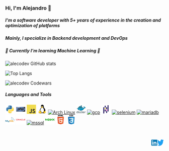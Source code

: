 ### Hi, I'm Alejandro 👋
##### I'm a software developer with 5+ years of experience in the creation and optimization of platforms
##### Mainly, I specialize in Backend development and DevOps

##### 🧠 *Currently I'm learning Machine Learning* 🤖

![alecodev GitHub stats](https://github-readme-stats.vercel.app/api?username=alecodev&count_private=true&show_icons=true&theme=gotham)

![Top Langs](https://github-readme-stats.vercel.app/api/top-langs/?username=alecodev&langs_count=5&layout=compact&theme=gotham)

![alecodev Codewars](https://www.codewars.com/users/alecodev/badges/micro)

##### Languages and Tools
[<img src="https://raw.githubusercontent.com/devicons/devicon/master/icons/python/python-original.svg" alt="python" width="30" height="30"/>](https://www.python.org)
[<img src="https://raw.githubusercontent.com/devicons/devicon/master/icons/php/php-original.svg" alt="php" width="30" height="30"/>](https://www.php.net)
[<img src="https://raw.githubusercontent.com/devicons/devicon/master/icons/javascript/javascript-original.svg" alt="javascript" width="30" height="30"/>](https://developer.mozilla.org/en-US/docs/Web/JavaScript)
[<img src="https://raw.githubusercontent.com/devicons/devicon/master/icons/linux/linux-original.svg" alt="linux" width="30" height="30"/>](https://www.linux.org)
[<img src="https://www.vectorlogo.zone/logos/archlinux/archlinux-icon.svg" alt="Arch Linux" width="30" height="30"/>](https://archlinux.org)
[<img src="https://raw.githubusercontent.com/devicons/devicon/master/icons/docker/docker-original-wordmark.svg" alt="docker" width="30" height="30"/>](https://www.docker.com)
[<img src="https://www.vectorlogo.zone/logos/google_cloud/google_cloud-icon.svg" alt="gcp" width="30" height="30"/>](https://cloud.google.com)
[<img src="https://raw.githubusercontent.com/devicons/devicon/2ae2a900d2f041da66e950e4d48052658d850630/icons/pandas/pandas-original.svg" alt="pandas" width="30" height="30"/>](https://pandas.pydata.org)
[<img src="https://raw.githubusercontent.com/detain/svg-logos/780f25886640cef088af994181646db2f6b1a3f8/svg/selenium-logo.svg" alt="selenium" width="30" height="30"/>](https://www.selenium.dev)
[<img src="https://www.vectorlogo.zone/logos/mariadb/mariadb-icon.svg" alt="mariadb" width="30" height="30"/>](https://mariadb.org)
[<img src="https://raw.githubusercontent.com/devicons/devicon/master/icons/mysql/mysql-original-wordmark.svg" alt="mysql" width="30" height="30"/>](https://www.mysql.com)
[<img src="https://raw.githubusercontent.com/devicons/devicon/master/icons/oracle/oracle-original.svg" alt="oracle" width="30" height="30"/>](https://www.oracle.com)
[<img src="https://www.svgrepo.com/show/303229/microsoft-sql-server-logo.svg" alt="mssql" width="30" height="30"/>](https://www.microsoft.com/en-us/sql-server)
[<img src="https://raw.githubusercontent.com/devicons/devicon/master/icons/nginx/nginx-original.svg" alt="nginx" width="30" height="30"/>](https://www.nginx.com)
[<img src="https://raw.githubusercontent.com/devicons/devicon/master/icons/html5/html5-original-wordmark.svg" alt="html5" width="30" height="30"/>](https://www.w3.org/html)
[<img src="https://raw.githubusercontent.com/devicons/devicon/master/icons/css3/css3-original-wordmark.svg" alt="css3" width="30" height="30"/>](https://www.w3schools.com/css)

<br>

[<img align="right" src="https://raw.githubusercontent.com/devicons/devicon/master/icons/twitter/twitter-original.svg" alt="alecodev | Twitter" width="20px"/>](https://twitter.com/alecodev)
[<img align="right" src="https://raw.githubusercontent.com/devicons/devicon/master/icons/linkedin/linkedin-original.svg" alt="alecodev | Linkedin" width="20px"/>](https://linkedin.com/in/alecodev)

<!--
[<img align="right" src="https://www.vectorlogo.zone/logos/instagram/instagram-icon.svg" alt="alecodev | Instagram" width="20px"/>](https://instagram.com/alecodev)
-->
<!--
**alecodev/alecodev** is a ✨ _special_ ✨ repository because its `README.md` (this file) appears on your GitHub profile.

Here are some ideas to get you started:

- 🔭 I’m currently working on ...
- 🌱 I’m currently learning ...
- 👯 I’m looking to collaborate on ...
- 🤔 I’m looking for help with ...
- 💬 Ask me about ...
- 📫 How to reach me: ...
- 😄 Pronouns: ...
- ⚡ Fun fact: ...
-->
